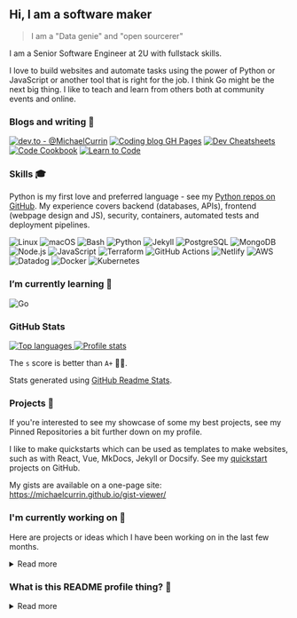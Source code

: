 ## Hi, I am a software maker
> I am a "Data genie" and "open sourcerer"

I am a Senior Software Engineer at 2U with fullstack skills.

I love to build websites and automate tasks using the power of Python or JavaScript or another tool that is right for the job. I think Go might be the next big thing. I like to teach and learn from others both at community events and online.

### Blogs and writing 📜 

[![dev.to - @MichaelCurrin](https://img.shields.io/static/v1?label=dev.to&message=%40MichaelCurrin&color=2bbc8a&logo=dev.to&logoColor=white)](https://dev.to/michaelcurrin)
[![Coding blog GH Pages](https://img.shields.io/static/v1?label=blog&message=MichaelCurrin.github.io/coding-blog/&color=2bbc8a)](https://michaelcurrin.github.io/coding-blog/)
[![Dev Cheatsheets](https://img.shields.io/static/v1?label=site&message=MichaelCurrin.github.io/dev-cheatsheets/&color=2bbc8a)](https://michaelcurrin.github.io/dev-cheatsheets/)
[![Code Cookbook](https://img.shields.io/static/v1?label=site&message=MichaelCurrin.github.io/code-cookbook/&color=2bbc8a&logo=github)](https://michaelcurrin.github.io/code-cookbook/)
[![Learn to Code](https://img.shields.io/static/v1?label=repo&message=MichaelCurrin/learn-to-code&color=2bbc8a&logo=github)](https://github.com/MichaelCurrin/learn-to-code)

### Skills 🎓

Python is my first love and preferred language - see my [Python repos on GitHub](https://github.com/MichaelCurrin?tab=repositories&q=&type=&language=python). My experience covers backend (databases, APIs), frontend (webpage design and JS), security, containers, automated tests and deployment pipelines.

![Linux](https://img.shields.io/badge/OS-Linux-2bbc8a?logo=linux&logoColor=white)
![macOS](https://img.shields.io/badge/OS-macOS-2bbc8a?logo=apple&logoColor=white)
![Bash](https://img.shields.io/badge/Code-Bash-2bbc8a?logo=gnu-bash&logoColor=white)
![Python](https://img.shields.io/badge/Code-Python-2bbc8a?logo=python&logoColor=white)
![Jekyll](https://img.shields.io/badge/Code-Jekyll-2bbc8a?logo=jekyll&logoColor=white)
![PostgreSQL](https://img.shields.io/badge/Database-PostgreSQL-2bbc8a?logo=postgresql&logoColor=white)
![MongoDB](https://img.shields.io/badge/Database-MongoDB-2bbc8a?logo=mongodb&logoColor=white)
![Node.js](https://img.shields.io/badge/Code-Node.js-2bbc8a?logo=node.js&logoColor=white)
![JavaScript](https://img.shields.io/badge/Code-JavaScript-2bbc8a?logo=javascript&logoColor=white)
![Terraform](https://img.shields.io/badge/Code-Terraform-2bbc8a?logo=terraform&logoColor=white)
![GitHub Actions](https://img.shields.io/badge/Tools-GitHub_Actions-2bbc8a?logo=github-actions&logoColor=white)
![Netlify](https://img.shields.io/badge/Tools-Netlify-2bbc8a?logo=netlify&logoColor=white)
![AWS](https://img.shields.io/badge/Tools-AWS-2bbc8a?logo=amazon-aws&logoColor=white)
![Datadog](https://img.shields.io/badge/Tools-Datadog-2bbc8a?logo=datadog&logoColor=white)
![Docker](https://img.shields.io/badge/Tools-Docker-2bbc8a?logo=docker&logoColor=white)
![Kubernetes](https://img.shields.io/badge/Tools-Kubernetes-2bbc8a?logo=kubernetes&logoColor=white)

### I’m currently learning 🌱

![Go](https://img.shields.io/badge/Code-Go-2bbc8a?logo=go&logoColor=white)
     
### GitHub Stats

<a href="https://github.com/MichaelCurrin">

<img src="https://github-readme-stats.vercel.app/api/top-langs/?username=MichaelCurrin&title_color=ffffff&text_color=c9cacc&icon_color=2bbc8a&bg_color=1d1f21"
    title="Top languages" alt="Top languages" />
<img src="https://github-readme-stats.vercel.app/api?username=MichaelCurrin&show_icons=true&title_color=ffffff&text_color=c9cacc&icon_color=2bbc8a&bg_color=1d1f21"
    title="Profile stats" alt="Profile stats" />
</a>

The `s` score is better than `A+` 🤷‍♂️. 

Stats generated using [GitHub Readme Stats](https://github.com/anuraghazra/github-readme-stats).


### Projects 💼

If you're interested to see my showcase of some my best projects, see my Pinned Repositories a bit further down on my profile.

I like to make quickstarts which can be used as templates to make websites, such as with React, Vue, MkDocs, Jekyll or Docsify. See my [quickstart](https://github.com/MichaelCurrin?tab=repositories&q=quickstart&type=&language=) projects on GitHub.

My gists are available on a one-page site: https://michaelcurrin.github.io/gist-viewer/

### I'm currently working on 🔭 

Here are projects or ideas which I have been working on in the last few months.

<details>
<summary>Read more</summary>
     
- Always writing and improving on [Dev Cheatsheets](https://github.com/MichaelCurrin/dev-cheatsheets/) and [Code Cookbook](https://github.com/MichaelCurrin/code-cookbook)
- Writing more and better blog posts
- Improving my [Badge generator](https://github.com/MichaelCurrin/badge-generator) project 
- Icons
     - How can I use this in my website projects? As external source but also I can download the icons I care about as a central reference https://simpleicons.org/ Add it to my cheatsheats - including color for eahc
     - Compare with GH Topic icons which are more detailed. [repo](https://github.com/github/explore/tree/master/topics)
     - Maybe make a generator which can generate both.
- Better Jekyll sites and designing websites
- Make a [Self-updating README](https://simonwillison.net/2020/Jul/10/self-updating-profile-readme/) - based on [github.com/simonw/simonw](https://github.com/simonw/simonw)
- How can I use GitHub projects to manage my projects at a high-level or just bookmark repos and gists there? Rather than maintaining a list.

</details>

### What is this README profile thing? 🤔

<details>
<summary>Read more</summary>
     
This section is about this very page you are looking at.

Around July 2020, GitHub made this a public feature. Create a repo named after your username (matching case exactly) and create a `README.md` file in it. Then go to your GitHub profile and you'll see your README appear there ✨.

- [MichaelCurrin/MichaelCurrin](https://github.com/MichaelCurrin/MichaelCurrin/) repo where this README lives
- GitHub topic: [profile-readme](https://github.com/topics/profile-readme)
- Tutorial: [How To Create A GitHub Profile README](https://www.aboutmonica.com/blog/how-to-create-a-github-profile-readme)

</details>
